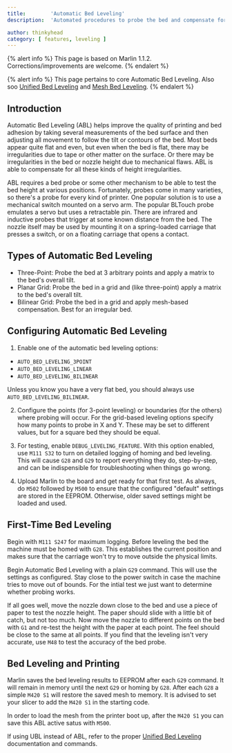 ```yaml
---
title:        'Automatic Bed Leveling'
description:  'Automated procedures to probe the bed and compensate for an irregular or tilted bed'

author: thinkyhead
category: [ features, leveling ]
---
```


{% alert info %}
This page is based on Marlin 1.1.2. Corrections/improvements are welcome.
{% endalert %}

{% alert info %}
This page pertains to core Automatic Bed Leveling. Also soo [Unified Bed Leveling](unified_bed_leveling.html) and [Mesh Bed Leveling](/docs/gcode/G029-mbl.html).
{% endalert %}

## Introduction

Automatic Bed Leveling (ABL) helps improve the quality of printing and bed adhesion by taking several measurements of the bed surface and then adjusting all movement to follow the tilt or contours of the bed. Most beds appear quite flat and even, but even when the bed is flat, there may be irregularities due to tape or other matter on the surface. Or there may be irregularities in the bed or nozzle height due to mechanical flaws. ABL is able to compensate for all these kinds of height irregularities.

ABL requires a bed probe or some other mechanism to be able to test the bed height at various positions. Fortunately, probes come in many varieties, so there's a probe for every kind of printer. One popular solution is to use a mechanical switch mounted on a servo arm. The popular BLTouch probe emulates a servo but uses a retractable pin. There are infrared and inductive probes that trigger at some known distance from the bed. The nozzle itself may be used by mounting it on a spring-loaded carriage that presses a switch, or on a floating carriage that opens a contact.

## Types of Automatic Bed Leveling
 - Three-Point: Probe the bed at 3 arbitrary points and apply a matrix to the bed's overall tilt.
 - Planar Grid: Probe the bed in a grid and (like three-point) apply a matrix to the bed's overall tilt.
 - Bilinear Grid: Probe the bed in a grid and apply mesh-based compensation. Best for an irregular bed.

## Configuring Automatic Bed Leveling
1. Enable one of the automatic bed leveling options:
 - `AUTO_BED_LEVELING_3POINT`
 - `AUTO_BED_LEVELING_LINEAR`
 - `AUTO_BED_LEVELING_BILINEAR`

Unless you know you have a very flat bed, you should always use `AUTO_BED_LEVELING_BILINEAR`.

2. Configure the points (for 3-point leveling) or boundaries (for the others) where probing will occur. For the grid-based leveling options specify how many points to probe in X and Y. These may be set to different values, but for a square bed they should be equal.

3. For testing, enable `DEBUG_LEVELING_FEATURE`. With this option enabled, use `M111 S32` to turn on detailed logging of homing and bed leveling. This will cause `G28` and `G29` to report everything they do, step-by-step, and can be indispensible for troubleshooting when things go wrong.

4. Upload Marlin to the board and get ready for that first test. As always, do `M502` followed by `M500` to ensure that the configured "default" settings are stored in the EEPROM. Otherwise, older saved settings might be loaded and used.

## First-Time Bed Leveling
Begin with `M111 S247` for maximum logging. Before leveling the bed the machine must be homed with `G28`. This establishes the current position and makes sure that the carriage won't try to move outside the physical limits.

Begin Automatic Bed Leveling with a plain `G29` command. This will use the settings as configured. Stay close to the power switch in case the machine tries to move out of bounds. For the intial test we just want to determine whether probing works.

If all goes well, move the nozzle down close to the bed and use a piece of paper to test the nozzle height. The paper should slide with a little bit of catch, but not too much. Now move the nozzle to different points on the bed with `G1` and re-test the height with the paper at each point. The feel should be close to the same at all points. If you find that the leveling isn't very accurate, use `M48` to test the accuracy of the bed probe.

## Bed Leveling and Printing
Marlin saves the bed leveling results to EEPROM after each `G29` command. It will remain in memory until the next `G29` or homing by `G28`. After each `G28` a simple `M420 S1` will restore the saved mesh to memory. It is advised to set your slicer to add the `M420 S1` in the starting code.

In order to load the mesh from the printer boot up, after the `M420 S1` you can save this ABL active satus with `M500`. 

If using UBL instead of ABL, refer to the proper [Unified Bed Leveling](unified_bed_leveling.html) documentation and commands.
